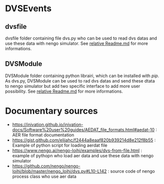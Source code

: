 # DVSEvents

## dvsfile

dvsfile folder containing file dvs.py who can be used to read dvs datas and use these data with nengo simulator. See [relative Readme.md](dvsFile/Readme.md) for more informations.

## DVSModule

DVSModule folder containing python librairi, which can be installed with *pip*. As dvs.py, DVSModule can be used to rad dvs datas and send these dtata to nengo simulator but add two specific interface to add more user possibility. See [relative Readme.md](DVSModule/Readme.md) for more informations.

# Documentary sources

- https://inivation.github.io/inivation-docs/Software%20user%20guides/AEDAT_file_formats.html#aedat-10 : AER file format documentation
- https://gist.github.com/elijahc/f2444a8eaaf820b939214d8e212f8b55 : Example of python script for loading aerdat file
- https://www.nengo.ai/nengo-loihi/examples/dvs-from-file.html : example of pythopn who load aer data and use these data with nengo simulator
- https://github.com/nengo/nengo-loihi/blob/master/nengo_loihi/dvs.py#L10-L142 : source code of nengo process class who use aer data